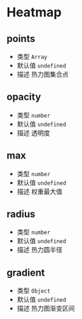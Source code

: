 # Heatmap

## points
* 类型 `Array`
* 默认值 `undefined`
* 描述 热力图集合点

## opacity
* 类型 `number`
* 默认值 `undefined`
* 描述 透明度

## max
* 类型 `number`
* 默认值 `undefined`
* 描述 权重最大值

## radius
* 类型 `number`
* 默认值 `undefined`
* 描述 热力圆半径

## gradient
* 类型 `Object`
* 默认值 `undefined`
* 描述 热力图渐变区间
